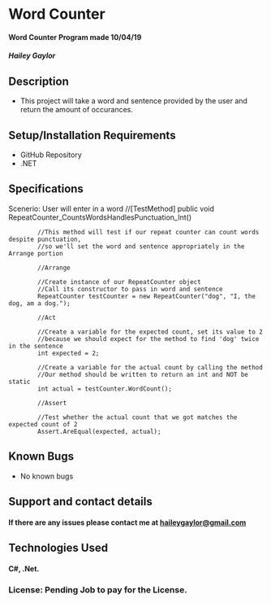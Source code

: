 # Word Counter   

#### Word Counter Program made 10/04/19

##### Hailey Gaylor

## Description

* This project will take a word and sentence provided by the user and return the amount of occurances.

## Setup/Installation Requirements

* GitHub Repository
* .NET

## Specifications

Scenerio: User will enter in a word
//[TestMethod]
        public void RepeatCounter_CountsWordsHandlesPunctuation_Int()
        
            //This method will test if our repeat counter can count words despite punctuation,
            //so we'll set the word and sentence appropriately in the Arrange portion

            //Arrange

            //Create instance of our RepeatCounter object
            //Call its constructor to pass in word and sentence
            RepeatCounter testCounter = new RepeatCounter("dog", "I, the dog, am a dog.");

            //Act

            //Create a variable for the expected count, set its value to 2
            //because we should expect for the method to find 'dog' twice in the sentence
            int expected = 2;

            //Create a variable for the actual count by calling the method
            //Our method should be written to return an int and NOT be static
            int actual = testCounter.WordCount();

            //Assert

            //Test whether the actual count that we got matches the expected count of 2
            Assert.AreEqual(expected, actual);



## Known Bugs

* No known bugs 

## Support and contact details

#### If there are any issues please contact me at haileygaylor@gmail.com
## Technologies Used

#### C#, .Net.

### License: Pending Job to pay for the License.